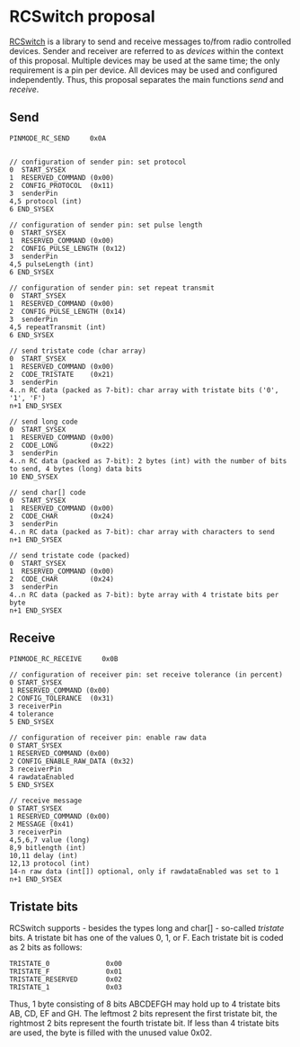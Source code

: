RCSwitch proposal
=================

[RCSwitch](http://code.google.com/p/rc-switch/) is a library to send and receive messages to/from radio controlled devices. Sender and receiver are referred to as *devices* within the context of this proposal. Multiple devices may be used at the same time; the only requirement is a pin per device. All devices may be used and configured independently. Thus, this proposal separates the main functions *send* and *receive*.

Send
----

```
PINMODE_RC_SEND     0x0A


// configuration of sender pin: set protocol
0  START_SYSEX
1  RESERVED_COMMAND (0x00)
2  CONFIG_PROTOCOL  (0x11)
3  senderPin        
4,5 protocol (int)
6 END_SYSEX

// configuration of sender pin: set pulse length
0  START_SYSEX
1  RESERVED_COMMAND (0x00)
2  CONFIG_PULSE_LENGTH (0x12)
3  senderPin        
4,5 pulseLength (int)
6 END_SYSEX

// configuration of sender pin: set repeat transmit
0  START_SYSEX
1  RESERVED_COMMAND (0x00)
2  CONFIG_PULSE_LENGTH (0x14)
3  senderPin        
4,5 repeatTransmit (int)
6 END_SYSEX

// send tristate code (char array)
0  START_SYSEX
1  RESERVED_COMMAND (0x00)
2  CODE_TRISTATE    (0x21)
3  senderPin        
4..n RC data (packed as 7-bit): char array with tristate bits ('0', '1', 'F')
n+1 END_SYSEX

// send long code
0  START_SYSEX
1  RESERVED_COMMAND (0x00)
2  CODE_LONG        (0x22)
3  senderPin
4..n RC data (packed as 7-bit): 2 bytes (int) with the number of bits to send, 4 bytes (long) data bits
10 END_SYSEX

// send char[] code
0  START_SYSEX
1  RESERVED_COMMAND (0x00)
2  CODE_CHAR        (0x24)
3  senderPin        
4..n RC data (packed as 7-bit): char array with characters to send
n+1 END_SYSEX

// send tristate code (packed)
0  START_SYSEX
1  RESERVED_COMMAND (0x00)
2  CODE_CHAR        (0x24)
3  senderPin        
4..n RC data (packed as 7-bit): byte array with 4 tristate bits per byte
n+1 END_SYSEX
```

Receive
-------

```
PINMODE_RC_RECEIVE     0x0B

// configuration of receiver pin: set receive tolerance (in percent)
0 START_SYSEX
1 RESERVED_COMMAND (0x00)
2 CONFIG_TOLERANCE  (0x31)
3 receiverPin        
4 tolerance
5 END_SYSEX

// configuration of receiver pin: enable raw data
0 START_SYSEX
1 RESERVED_COMMAND (0x00)
2 CONFIG_ENABLE_RAW_DATA (0x32)
3 receiverPin        
4 rawdataEnabled
5 END_SYSEX

// receive message
0 START_SYSEX
1 RESERVED_COMMAND (0x00)
2 MESSAGE (0x41)
3 receiverPin        
4,5,6,7 value (long)
8,9 bitlength (int)
10,11 delay (int) 
12,13 protocol (int)
14-n raw data (int[]) optional, only if rawdataEnabled was set to 1
n+1 END_SYSEX
```

Tristate bits
-------------
RCSwitch supports - besides the types long and char[] - so-called *tristate* bits. A tristate bit has one of the values 0, 1, or F. Each tristate bit is coded as 2 bits as follows:
```
TRISTATE_0              0x00
TRISTATE_F              0x01
TRISTATE_RESERVED       0x02
TRISTATE_1              0x03
```
Thus, 1 byte consisting of 8 bits ABCDEFGH may hold up to 4 tristate bits AB, CD, EF and GH. The leftmost 2 bits represent the first tristate bit, the rightmost 2 bits represent the fourth tristate bit. If less than 4 tristate bits are used, the byte is filled with the unused value 0x02.
